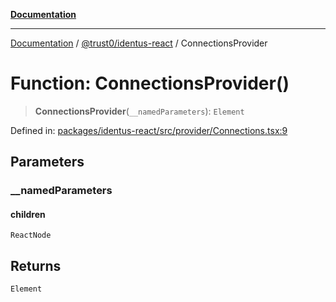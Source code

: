 [**Documentation**](../../../README.md)

***

[Documentation](../../../README.md) / [@trust0/identus-react](../README.md) / ConnectionsProvider

# Function: ConnectionsProvider()

> **ConnectionsProvider**(`__namedParameters`): `Element`

Defined in: [packages/identus-react/src/provider/Connections.tsx:9](https://github.com/trust0-project/identus/blob/042a220e3f73cf2a70dabdc1f00d2fd761523959/packages/identus-react/src/provider/Connections.tsx#L9)

## Parameters

### \_\_namedParameters

#### children

`ReactNode`

## Returns

`Element`
